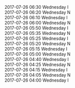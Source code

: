 2017-07-26 06:30 Wednesday  I  
2017-07-26 06:20 Wednesday  N  
2017-07-26 06:10 Wednesday  I  
2017-07-26 06:00 Wednesday  N  
2017-07-26 05:50 Wednesday  I  
2017-07-26 05:35 Wednesday  N  
2017-07-26 05:25 Wednesday  I  
2017-07-26 05:20 Wednesday  N  
2017-07-26 05:15 Wednesday  I  
2017-07-26 05:00 Wednesday  N  
2017-07-26 04:40 Wednesday  I  
2017-07-26 04:25 Wednesday  N  
2017-07-26 04:15 Wednesday  I  
2017-07-26 04:05 Wednesday  N  
2017-07-26 04:00 Wednesday  I  
